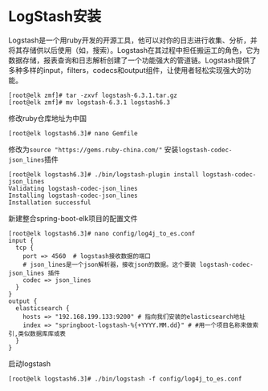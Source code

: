 # LogStash安装

​		Logstash是一个用ruby开发的开源工具，他可以对你的日志进行收集、分析，并将其存储供以后使用（如，搜索）。Logstash在其过程中担任搬运工的角色，它为数据存储，报表查询和日志解析创建了一个功能强大的管道链。Logstash提供了多种多样的input，filters，codecs和output组件，让使用者轻松实现强大的功能。

```
[root@elk zmf]# tar -zxvf logstash-6.3.1.tar.gz 
[root@elk zmf]# mv logstash-6.3.1 logstash6.3
```
修改ruby仓库地址为中国
```
[root@elk logstash6.3]# nano Gemfile
```
修改为`source "https://gems.ruby-china.com/"`
安装`logstash-codec-json_lines`插件

```
[root@elk logstash6.3]# ./bin/logstash-plugin install logstash-codec-json_lines
Validating logstash-codec-json_lines
Installing logstash-codec-json_lines
Installation successful
```

新建整合spring-boot-elk项目的配置文件

```
[root@elk logstash6.3]# nano config/log4j_to_es.conf 
input { 
  tcp {
    port => 4560  # logstash接收数据的端口
    # json_lines是一个json解析器，接收json的数据。这个要装 logstash-codec-json_lines 插件
    codec => json_lines 
  }
}
output {
  elasticsearch {
    hosts => "192.168.199.133:9200" # 指向我们安装的elasticsearch地址
    index => "springboot-logstash-%{+YYYY.MM.dd}" # #用一个项目名称来做索引,类似数据库库或表
  }
}
```

启动logstash

```
[root@elk logstash6.3]# ./bin/logstash -f config/log4j_to_es.conf 
```

